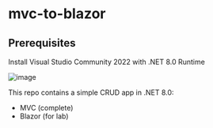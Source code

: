# mvc-to-blazor

## Prerequisites
Install Visual Studio Community 2022 with .NET 8.0 Runtime

![image](https://github.com/jonathan-kairos/mvc-to-blazor/assets/137970003/fd891439-1b22-4ff2-b20b-b4fd2bdabb7e)

This repo contains a simple CRUD app in .NET 8.0:
- MVC (complete)
- Blazor (for lab)

